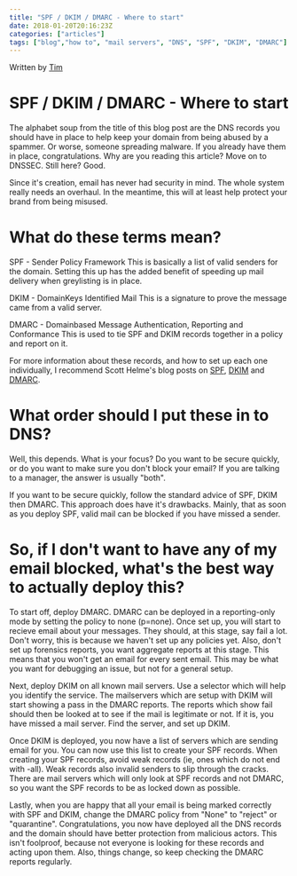 ```yaml
---
title: "SPF / DKIM / DMARC - Where to start"
date: 2018-01-20T20:16:23Z
categories: ["articles"]
tags: ["blog","how to", "mail servers", "DNS", "SPF", "DKIM", "DMARC"]
---
```


Written by [Tim](authors/timwilkes)

# SPF / DKIM / DMARC - Where to start

The alphabet soup from the title of this blog post are the DNS records you should have in place to help keep your domain from being abused by a spammer. Or worse, someone spreading malware. If you already have them in place, congratulations. Why are you reading this article? Move on to DNSSEC. Still here? Good.

Since it's creation, email has never had security in mind. The whole system really needs an overhaul. In the meantime, this will at least help protect your brand from being misused.

# What do these terms mean?

SPF - Sender Policy Framework
This is basically a list of valid senders for the domain. Setting this up has the added benefit of speeding up mail delivery when greylisting is in place. 

DKIM - DomainKeys Identified Mail
This is a signature to prove the message came from a valid server.

DMARC - Domainbased Message Authentication, Reporting and Conformance
This is used to tie SPF and DKIM records together in a policy and report on it.

For more information about these records, and how to set up each one individually, I recommend Scott Helme's blog posts on [SPF](https://scotthelme.co.uk/email-security-spf/), [DKIM](https://scotthelme.co.uk/email-security-dkim/) and [DMARC](https://scotthelme.co.uk/email-security-dmarc/). 

# What order should I put these in to DNS?

Well, this depends. What is your focus? Do you want to be secure quickly, or do you want to make sure you don't block your email? If you are talking to a manager, the answer is usually "both".

If you want to be secure quickly, follow the standard advice of SPF, DKIM then DMARC. This approach does have it's drawbacks. Mainly, that as soon as you deploy SPF, valid mail can be blocked if you have missed a sender.

# So, if I don't want to have any of my email blocked, what's the best way to actually deploy this?

To start off, deploy DMARC. DMARC can be deployed in a reporting-only mode by setting the policy to none (p=none). Once set up, you will start to recieve email about your messages. They should, at this stage, say fail a lot. Don't worry, this is because we haven't set up any policies yet. Also, don't set up forensics reports, you want aggregate reports at this stage. This means that you won't get an email for every sent email. This may be what you want for debugging an issue, but not for a general setup.

Next, deploy DKIM on all known mail servers. Use a selector which will help you identify the service. The mailservers which are setup with DKIM will start showing a pass in the DMARC reports. The reports which show fail should then be looked at to see if the mail is legitimate or not. If it is, you have missed a mail server. Find the server, and set up DKIM.

Once DKIM is deployed, you now have a list of servers which are sending email for you. You can now use this list to create your SPF records. When creating your SPF records, avoid weak records (ie, ones which do not end with -all). Weak records also invalid senders to slip through the cracks. There are mail servers which will only look at SPF records and not DMARC, so you want the SPF records to be as locked down as possible.

Lastly, when you are happy that all your email is being marked correctly with SPF and DKIM, change the DMARC policy from "None" to "reject" or "quarantine". Congratulations, you now have deployed all the DNS records and the domain should have better protection from malicious actors. This isn't foolproof, because not everyone is looking for these records and acting upon them. Also, things change, so keep checking the DMARC reports regularly.


